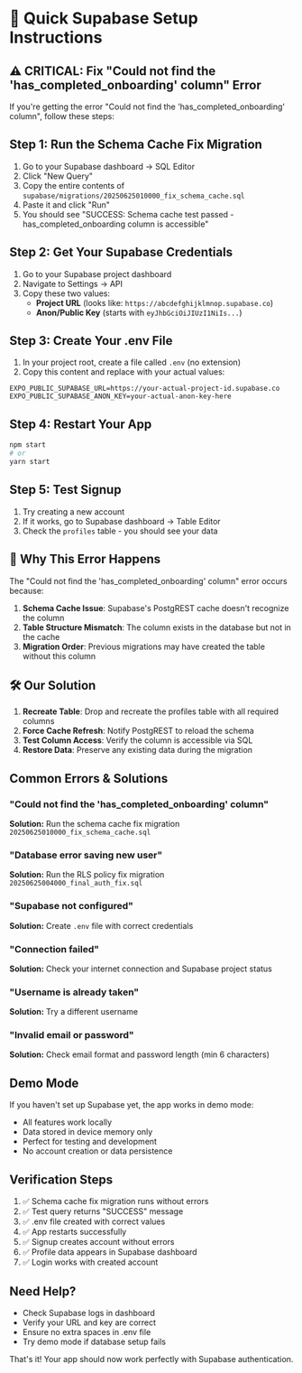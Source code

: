 # 🚀 Quick Supabase Setup Instructions

## ⚠️ CRITICAL: Fix "Could not find the 'has_completed_onboarding' column" Error

If you're getting the error "Could not find the 'has_completed_onboarding' column", follow these steps:

## Step 1: Run the Schema Cache Fix Migration
1. Go to your Supabase dashboard → SQL Editor
2. Click "New Query"
3. Copy the entire contents of `supabase/migrations/20250625010000_fix_schema_cache.sql`
4. Paste it and click "Run"
5. You should see "SUCCESS: Schema cache test passed - has_completed_onboarding column is accessible"

## Step 2: Get Your Supabase Credentials
1. Go to your Supabase project dashboard
2. Navigate to Settings → API
3. Copy these two values:
   - **Project URL** (looks like: `https://abcdefghijklmnop.supabase.co`)
   - **Anon/Public Key** (starts with `eyJhbGciOiJIUzI1NiIs...`)

## Step 3: Create Your .env File
1. In your project root, create a file called `.env` (no extension)
2. Copy this content and replace with your actual values:

```
EXPO_PUBLIC_SUPABASE_URL=https://your-actual-project-id.supabase.co
EXPO_PUBLIC_SUPABASE_ANON_KEY=your-actual-anon-key-here
```

## Step 4: Restart Your App
```bash
npm start
# or
yarn start
```

## Step 5: Test Signup
1. Try creating a new account
2. If it works, go to Supabase dashboard → Table Editor
3. Check the `profiles` table - you should see your data

## 🔧 Why This Error Happens

The "Could not find the 'has_completed_onboarding' column" error occurs because:

1. **Schema Cache Issue**: Supabase's PostgREST cache doesn't recognize the column
2. **Table Structure Mismatch**: The column exists in the database but not in the cache
3. **Migration Order**: Previous migrations may have created the table without this column

## 🛠️ Our Solution

1. **Recreate Table**: Drop and recreate the profiles table with all required columns
2. **Force Cache Refresh**: Notify PostgREST to reload the schema
3. **Test Column Access**: Verify the column is accessible via SQL
4. **Restore Data**: Preserve any existing data during the migration

## Common Errors & Solutions

### "Could not find the 'has_completed_onboarding' column"
**Solution:** Run the schema cache fix migration `20250625010000_fix_schema_cache.sql`

### "Database error saving new user"
**Solution:** Run the RLS policy fix migration `20250625004000_final_auth_fix.sql`

### "Supabase not configured"
**Solution:** Create `.env` file with correct credentials

### "Connection failed"
**Solution:** Check your internet connection and Supabase project status

### "Username is already taken"
**Solution:** Try a different username

### "Invalid email or password"
**Solution:** Check email format and password length (min 6 characters)

## Demo Mode
If you haven't set up Supabase yet, the app works in demo mode:
- All features work locally
- Data stored in device memory only
- Perfect for testing and development
- No account creation or data persistence

## Verification Steps
1. ✅ Schema cache fix migration runs without errors
2. ✅ Test query returns "SUCCESS" message
3. ✅ .env file created with correct values
4. ✅ App restarts successfully
5. ✅ Signup creates account without errors
6. ✅ Profile data appears in Supabase dashboard
7. ✅ Login works with created account

## Need Help?
- Check Supabase logs in dashboard
- Verify your URL and key are correct
- Ensure no extra spaces in .env file
- Try demo mode if database setup fails

That's it! Your app should now work perfectly with Supabase authentication.